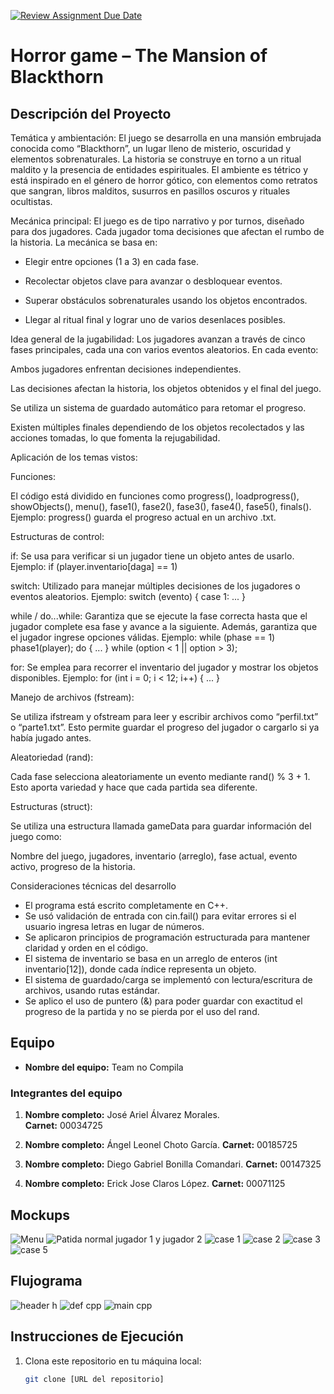[![Review Assignment Due Date](https://classroom.github.com/assets/deadline-readme-button-22041afd0340ce965d47ae6ef1cefeee28c7c493a6346c4f15d667ab976d596c.svg)](https://classroom.github.com/a/mi1WNrHU)
# Horror game – The Mansion of Blackthorn

## Descripción del Proyecto

Temática y ambientación:
El juego se desarrolla en una mansión embrujada conocida como “Blackthorn”, un lugar lleno de misterio, oscuridad y elementos sobrenaturales. La historia se construye en torno a un ritual maldito y la presencia de entidades espirituales. El ambiente es tétrico y está inspirado en el género de horror gótico, con elementos como retratos que sangran, libros malditos, susurros en pasillos oscuros y rituales ocultistas.

Mecánica principal:
El juego es de tipo narrativo y por turnos, diseñado para dos jugadores. Cada jugador toma decisiones que afectan el rumbo de la historia. La mecánica se basa en:

-	Elegir entre opciones (1 a 3) en cada fase.

-	Recolectar objetos clave para avanzar o desbloquear eventos.

-	Superar obstáculos sobrenaturales usando los objetos encontrados.

-	Llegar al ritual final y lograr uno de varios desenlaces posibles.


Idea general de la jugabilidad:
Los jugadores avanzan a través de cinco fases principales, cada una con varios eventos aleatorios. En cada evento:

Ambos jugadores enfrentan decisiones independientes.

Las decisiones afectan la historia, los objetos obtenidos y el final del juego.

Se utiliza un sistema de guardado automático para retomar el progreso.

Existen múltiples finales dependiendo de los objetos recolectados y las acciones tomadas, lo que fomenta la rejugabilidad.


Aplicación de los temas vistos:

Funciones:

El código está dividido en funciones como progress(), loadprogress(), showObjects(), menu(), fase1(), fase2(), fase3(), fase4(), fase5(), finals().
Ejemplo: progress() guarda el progreso actual en un archivo .txt.

Estructuras de control:

if: Se usa para verificar si un jugador tiene un objeto antes de usarlo.
Ejemplo: if (player.inventario[daga] == 1)

switch: Utilizado para manejar múltiples decisiones de los jugadores o eventos aleatorios.
Ejemplo: switch (evento) { case 1: ... }

while / do...while: Garantiza que se ejecute la fase correcta hasta que el jugador complete esa fase y avance a la siguiente. Además, garantiza que el jugador ingrese opciones válidas.
Ejemplo: while (phase == 1) phase1(player);
         do { ... } while (option < 1 || option > 3);

for: Se emplea para recorrer el inventario del jugador y mostrar los objetos disponibles.
Ejemplo: for (int i = 0; i < 12; i++) { ... }

Manejo de archivos (fstream):

Se utiliza ifstream y ofstream para leer y escribir archivos como “perfil.txt” o “parte1.txt”.
Esto permite guardar el progreso del jugador o cargarlo si ya había jugado antes.

Aleatoriedad (rand):

Cada fase selecciona aleatoriamente un evento mediante rand() % 3 + 1. Esto aporta variedad y hace que cada partida sea diferente.

Estructuras (struct):

Se utiliza una estructura llamada gameData para guardar información del juego como:

Nombre del juego, jugadores, inventario (arreglo), fase actual, evento activo, progreso de la historia.

Consideraciones técnicas del desarrollo

-	El programa está escrito completamente en C++.
-	Se usó validación de entrada con cin.fail() para evitar errores si el usuario ingresa letras en lugar de números.
-	Se aplicaron principios de programación estructurada para mantener claridad y orden en el código.
-	El sistema de inventario se basa en un arreglo de enteros (int inventario[12]), donde cada índice representa un objeto.
-	El sistema de guardado/carga se implementó con lectura/escritura de archivos, usando rutas estándar.
-	Se aplico el uso de puntero (&) para poder guardar con exactitud el progreso de la partida y no se pierda por el uso del rand.


## Equipo

- **Nombre del equipo:** Team no Compila

### Integrantes del equipo

1. **Nombre completo:** José Ariel Álvarez Morales.  
   **Carnet:** 00034725

2. **Nombre completo:** Ángel Leonel Choto García.
   **Carnet:** 00185725

3. **Nombre completo:** Diego Gabriel Bonilla Comandari. 
   **Carnet:** 00147325
   
4. **Nombre completo:** Erick Jose Claros López.
   **Carnet:** 00071125

## Mockups
![Menu](https://github.com/user-attachments/assets/18a6b3eb-cc0c-4503-bff5-c907c2c43e7c)
![Patida normal jugador 1 y jugador 2](https://github.com/user-attachments/assets/72ddc669-e353-4479-a6ef-97ad18eae67f)
![case 1](https://github.com/user-attachments/assets/3e5910ef-756a-4ad4-b3c9-b9664ef07f55)
![case 2](https://github.com/user-attachments/assets/8fca0448-0247-4364-86fa-593c080bcd54)
![case 3](https://github.com/user-attachments/assets/4a31df5d-8040-4362-9cfa-7aaf5d959a37)
![case 5](https://github.com/user-attachments/assets/5c925c98-42cd-48a1-989d-62df7498cc5a)

## Flujograma
![header h](https://github.com/user-attachments/assets/8275efaf-84fd-40ae-8ca8-35125d0bf443)
![def cpp](https://github.com/user-attachments/assets/156f61c8-9369-4fa5-bf34-0722b2efd994)
![main cpp](https://github.com/user-attachments/assets/bde82976-76f4-4a2e-a60f-aa7de4b4bc21)




## Instrucciones de Ejecución

1. Clona este repositorio en tu máquina local:
   ```bash
   git clone [URL del repositorio]
